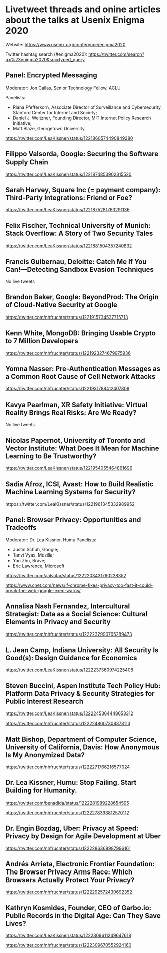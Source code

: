 # Livetweet threads and onine articles about the talks at Usenix Enigma 2020

Website: https://www.usenix.org/conference/enigma2020

Twitter hashtag search (#enigma2020): https://twitter.com/search?q=%23enigma2020&src=typed_query

## Panel: Encrypted Messaging
Moderator: Jon Callas, Senior Technology Fellow, ACLU

Panelists: 
* Riana Pfefferkorn, Associate Director of Surveillance and Cybersecurity, Stanford Center for Internet and Society;
* Daniel J. Weitzner, Founding Director, MIT Internet Policy Research Initiative;
* Matt Blaze, Georgetown University

https://twitter.com/LeaKissner/status/1221860574490849280

## Filippo Valsorda, Google: Securing the Software Supply Chain

https://twitter.com/LeaKissner/status/1221874853902315520


## Sarah Harvey, Square Inc (= payment company): Third-Party Integrations: Friend or Foe?

https://twitter.com/LeaKissner/status/1221875281763291136


## Felix Fischer, Technical University of Munich: Stack Overflow: A Story of Two Security Tales

https://twitter.com/LeaKissner/status/1221881504357240832


## Francis Guibernau, Deloitte: Catch Me If You Can!—Detecting Sandbox Evasion Techniques

No live tweets

## Brandon Baker, Google: BeyondProd: The Origin of Cloud-Native Security at Google

https://twitter.com/nhfruchter/status/1221915734537715713


## Kenn White, MongoDB: Bringing Usable Crypto to 7 Million Developers

https://twitter.com/nhfruchter/status/1221923274679975936


## Yomna Nasser: Pre-Authentication Messages as a Common Root Cause of Cell Network Attacks

https://twitter.com/nhfruchter/status/1221931788412407808


## Kavya Pearlman, XR Safety Initiative: Virtual Reality Brings Real Risks: Are We Ready?

No live tweets


## Nicolas Papernot, University of Toronto and Vector Institute: What Does It Mean for Machine Learning to Be Trustworthy?

https://twitter.com/LeaKissner/status/1221954055464861696



## Sadia Afroz, ICSI, Avast: How to Build Realistic Machine Learning Systems for Security?

httpos://twitter.com/LeaKissner/status/1221961345332989952


## Panel: Browser Privacy: Opportunities and Tradeoffs
Moderator: Dr. Lea Kissner, Humu
Panelists: 
* Justin Schuh, Google;
* Tanvi Vyas, Mozilla;
* Yan Zhu, Brave;
* Eric Lawrence, Microsoft

https://twitter.com/aalvatar/status/1222203431760228352

https://www.cnet.com/news/if-chrome-fixes-privacy-too-fast-it-could-break-the-web-google-exec-warns/


## Annalisa Nash Fernandez, Intercultural Strategist: Data as a Social Science: Cultural Elements in Privacy and Security

https://twitter.com/nhfruchter/status/1222232990765289473


## L. Jean Camp, Indiana University: All Security Is Good(s): Design Guidance for Economics

https://twitter.com/LeaKissner/status/1222237360974225408


## Steven Buccini, Aspen Institute Tech Policy Hub: Platform Data Privacy & Security Strategies for Public Interest Research

https://twitter.com/LeaKissner/status/1222245364448653312

https://twitter.com/nhfruchter/status/1222248607308378113

## Matt Bishop, Department of Computer Science, University of California, Davis: How Anonymous Is My Anonymized Data?

https://twitter.com/nhfruchter/status/1222271766216577024


## Dr. Lea Kissner, Humu: Stop Failing. Start Building for Humanity.

https://twitter.com/benadida/status/1222281989228654595

https://twitter.com/nhfruchter/status/1222278393812570112


## Dr. Engin Bozdag, Uber: Privacy at Speed: Privacy by Design for Agile Development at Uber

https://twitter.com/nhfruchter/status/1222286368987996161


## Andrés Arrieta, Electronic Frontier Foundation: The Browser Privacy Arms Race: Which Browsers Actually Protect Your Privacy?

https://twitter.com/nhfruchter/status/1222292572430692352


## Kathryn Kosmides, Founder, CEO of Garbo.io: Public Records in the Digital Age: Can They Save Lives?

https://twitter.com/LeaKissner/status/1222309611249647618

https://twitter.com/nhfruchter/status/1222309670552924160



